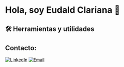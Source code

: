 # Hola, soy Eudald Clariana 👋

## 🛠️ Herramientas y utilidades

## Contacto:
[![LinkedIn](https://img.shields.io/badge/LinkedIn-Eudald_Clariana-0077B5?style=for-the-badge&logo=linkedin&logoColor=white&labelColor=101010)](https://www.linkedin.com/in/eudaldclri90)
[![Email](https://img.shields.io/badge/eudaldclariana@gmail.com-my_personal_email_-D14836?style=for-the-badge&logo=outlook&logoColor=white&labelColor=101010)](mailto:eudaldclariana@gmail.com)
